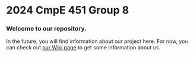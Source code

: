 # 2024 CmpE 451 Group 8

### Welcome to our repository. 

In the future, you will find information about our project here. For now, you can check out [our Wiki page](https://github.com/bounswe/bounswe2024group8/wiki) to get some information about us.




